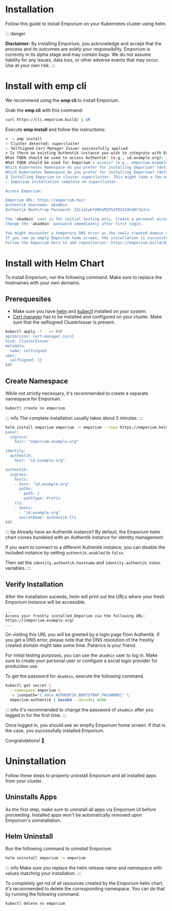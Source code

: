 # Installation

Follow this guide to install Emporium on your Kubernetes cluster using helm.

::: danger 

**Disclaimer:** By installing Emporium, you acknowledge and accept that the process and its outcomes are solely your responsibility. Emporium is currently in its alpha stage and may contain bugs. We do not assume liability for any issues, data loss, or other adverse events that may occur. Use at your own risk.
:::

# Install with emp cli
We recommend using the **emp cli** to install Emporium.

Grab the **emp cli** with this command:

```sh
curl https://cli.emporium.build/ | sh
```

Execute **emp install** and follow the instructions:
```sh
➜  ~ emp install   
✨ Cluster detected: supercluster
✨ Selfsigned Cert Manager Issuer successfully applied
✗ Is there an existing Authentik instance you wish to integrate with Emporium?: 
What FQDN should be used to access Authentik? (e.g., id.example.org): id.emporium.hair
What FQDN should be used for Emporium's access? (e.g., emporium.example.org): emporium.hair
Which Kubernetes Namespace do you prefer for installing Emporium? (default: emporium): emporium
Which Kubernetes Namespace do you prefer for installing Emporium? (default: emporium): emporium
⏳ Installing Emporium on cluster supercluster. This might take a few minutes...
✅ Emporium installation complete on supercluster.

Access Emporium:

Emporium URL: https://emporium.hair
Authentik Username: akadmin
Authentik Bootstrap Password: Z3i1alwkfU0OaM2PS4YDI42XkdHlYp3ro

The 'akadmin' user is for initial testing only. Create a personal account or configure a social login for production use.
Change the 'akadmin' password immediately after first login.

You might encounter a temporary DNS error as the newly created domain resolves. Please wait a few minutes and try again.
If you see an empty Emporium home screen, the installation is successful!
Follow the Emporium Docs to add repositories: https://emporium.build/docs/guides/configure-repositories.html

```


# Install with Helm Chart

To install Emporium, run the following command. Make sure to replace the hostnames with your own domains.


## Prerequesites
- Make sure you have [helm](https://helm.sh/docs/intro/install/) and [kubectl](https://kubernetes.io/docs/tasks/tools/) installed on your system.
- [Cert manager](https://cert-manager.io/docs/installation/helm/) has to be installed and configured on your cluster. Make sure that the selfsigned ClusterIssuer is present.
```sh
kubectl apply -f - << EOF
apiVersion: cert-manager.io/v1
kind: ClusterIssuer
metadata:
  name: selfsigned
spec:
  selfSigned: {}
EOF
```

## Create Namespace

While not strictly necessary, it's recommended to create a separate namespace for Emporium.

```sh
kubectl create ns emporium
```


::: info
The complete installation usually takes about 5 minutes.
:::

```sh
helm install emporium emporium -n emporium --repo https://emporium.helm.pkg.emporium.rocks  -f - << EOF
panel:
  ingress:
    host: "emporium.example.org"

identity:
  authentik:
    host: "id.example.org"

authentik:
  ingress:
    hosts:
    - host: "id.example.org"
      paths:
      - path: /
        pathType: Prefix
    tls:
    - hosts:
      - "id.example.org"
      secretName: authentik-tls
EOF
```

::: tip Already have an Authentik instance?
By default, the Emporium helm chart comes bundeled with an Authentik instance for identity management.

If you want to connect to a different Authentik instance, you can disable the included instance by setting `authentik.enabled` to `false`.

Then set the `identity.authentik.hostname` and `identity.authentik.token` variables.
:::

## Verify Installation

After the installation suceeds, helm will print out the URLs where your fresh Emporium instance will be accessible.

```text {3}
...
Access your freshly installed Emporium via the following URL:
https://[emporium.example.org]
...
```

On visiting this URL you will be greeted by a login page from Authentik. If you get a DNS error, please note that the DNS resolution of the freshly created domain might take some time. Patience is your friend.

For initial testing purposes, you can use the `akadmin` user to log in. Make sure to create your personal user or configure a social login provider for production use.

To get the password for `akadmin`, execute the following command.

```sh
kubectl get secret \
  --namespace emporium \
  -o jsonpath="{.data.AUTHENTIK_BOOTSTRAP_PASSWORD}" \
  emporium-authentik | base64 --decode; echo
```

::: info
It's recommended to change the password of `akadmin` after you logged in for the first time.
:::

Once logged in, you should see an emplty Emporium home screen. If that is the case, you successfully installed Emporium.

Congratulations! :tada:



# Uninstallation

Follow these steps to properly uninstall Emporium and all installed apps from your cluster.

## Uninstalls Apps

As the first step, make sure to uninstall all apps via Emporium UI before proceeding. Installed apps won't be automatically removed upon Emporium's uninstallation.

## Helm Uninstall

Run the following command to uninstall Emporium.

```sh
helm uninstall emporium -n emporium
```

::: info
Make sure you replace the helm release name and namespace with values matching your installation.
:::

To completely get rid of all resources created by the Emporium helm chart, it's recommended to delete the corresponding namespace. You can do that by running the following command.

```sh
kubectl delete ns emporium
```
